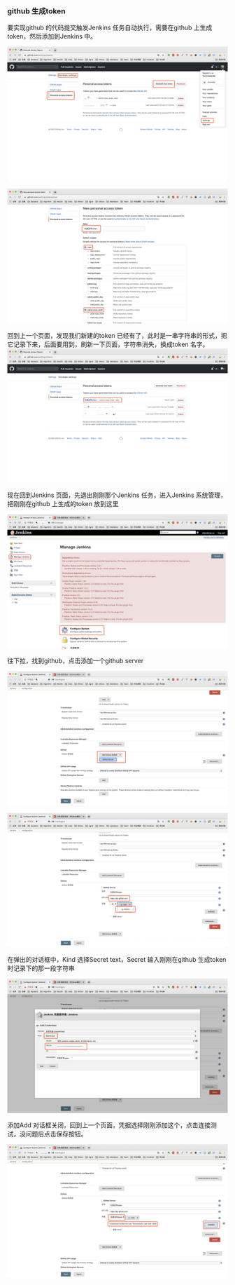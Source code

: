 ### github 生成token
要实现github 的代码提交触发Jenkins 任务自动执行，需要在github 上生成token，然后添加到Jenkins 中。

![jenkins-git-token](./img/jenkins-git-token.jpg)

![jenkins-git-token-2](./img/jenkins-git-token-2.jpg)

回到上一个页面，发现我们新建的token 已经有了，此时是一串字符串的形式，把它记录下来，后面要用到，刷新一下页面，字符串消失，换成token 名字。
![jenkins-git-token-3](./img/jenkins-git-token-3.jpg)

现在回到Jenkins 页面，先退出刚刚那个Jenkins 任务，进入Jenkins 系统管理，把刚刚在github 上生成的token 放到这里

![jenkins-git-token-4](./img/jenkins-git-token-4.jpg)

往下拉，找到github，点击添加一个github server

![jenkins-git-token-5](./img/jenkins-git-token-5.jpg)

![jenkins-git-token-6](./img/jenkins-git-token-6.jpg)

在弹出的对话框中，Kind 选择Secret text，Secret 输入刚刚在github 生成token 时记录下的那一段字符串

![jenkins-git](./img/jenkins-git.jpg)

添加Add 对话框关闭，回到上一个页面，凭据选择刚刚添加这个，点击连接测试，没问题后点击保存按钮。

![jenkins-git-token-8](./img/jenkins-git-token-8.jpg)